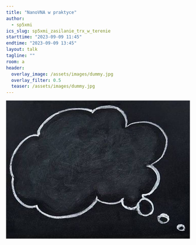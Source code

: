 ```yaml
---
title: "NanoVNA w praktyce"
author: 
  - sp5xmi
ics_slug: sp5xmi_zasilanie_trx_w_terenie
starttime: "2023-09-09 11:45"
endtime: "2023-09-09 13:45"
layout: talk
tagline: ""
room: a
header:
  overlay_image: /assets/images/dummy.jpg
  overlay_filter: 0.5
  teaser: /assets/images/dummy.jpg
---
```


![](/assets/images/dummy.jpg)
